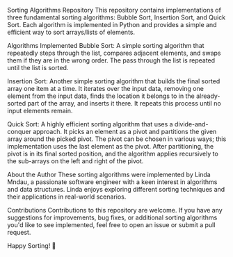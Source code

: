 Sorting Algorithms Repository
This repository contains implementations of three fundamental sorting algorithms: Bubble Sort, Insertion Sort, and Quick Sort. Each algorithm is implemented in Python and provides a simple and efficient way to sort arrays/lists of elements.

Algorithms Implemented
Bubble Sort: A simple sorting algorithm that repeatedly steps through the list, compares adjacent elements, and swaps them if they are in the wrong order. The pass through the list is repeated until the list is sorted.

Insertion Sort: Another simple sorting algorithm that builds the final sorted array one item at a time. It iterates over the input data, removing one element from the input data, finds the location it belongs to in the already-sorted part of the array, and inserts it there. It repeats this process until no input elements remain.

Quick Sort: A highly efficient sorting algorithm that uses a divide-and-conquer approach. It picks an element as a pivot and partitions the given array around the picked pivot. The pivot can be chosen in various ways; this implementation uses the last element as the pivot. After partitioning, the pivot is in its final sorted position, and the algorithm applies recursively to the sub-arrays on the left and right of the pivot.

About the Author
These sorting algorithms were implemented by Linda Mndau, a passionate software engineer with a keen interest in algorithms and data structures. Linda enjoys exploring different sorting techniques and their applications in real-world scenarios.

Contributions
Contributions to this repository are welcome. If you have any suggestions for improvements, bug fixes, or additional sorting algorithms you'd like to see implemented, feel free to open an issue or submit a pull request.

Happy Sorting! 🚀
